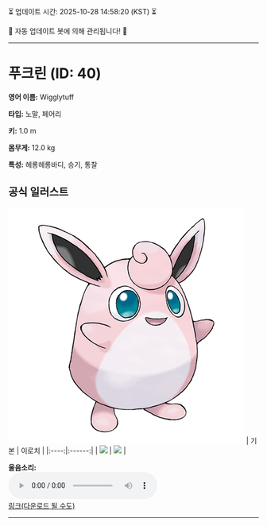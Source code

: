
⏳ 업데이트 시간: 2025-10-28 14:58:20 (KST) ⏳

🤖 자동 업데이트 봇에 의해 관리됩니다! 🤖

---

# 푸크린 (ID: 40)
**영어 이름:** Wigglytuff

**타입:** 노말, 페어리

**키:** 1.0 m

**몸무게:** 12.0 kg

**특성:** 헤롱헤롱바디, 승기, 통찰

## 공식 일러스트
![](https://raw.githubusercontent.com/PokeAPI/sprites/master/sprites/pokemon/other/official-artwork/40.png)
| 기본 | 이로치 |
|:----:|:------:|
| <img src="http://play.pokemonshowdown.com/sprites/ani/wigglytuff.gif" width="200"> | <img src="http://play.pokemonshowdown.com/sprites/ani-shiny/wigglytuff.gif" width="200"> |

**울음소리:**<br><audio controls src="https://raw.githubusercontent.com/PokeAPI/cries/main/cries/pokemon/latest/40.ogg"></audio><br> [링크(다운로드 될 수도)](https://raw.githubusercontent.com/PokeAPI/cries/main/cries/pokemon/latest/40.ogg)


---
